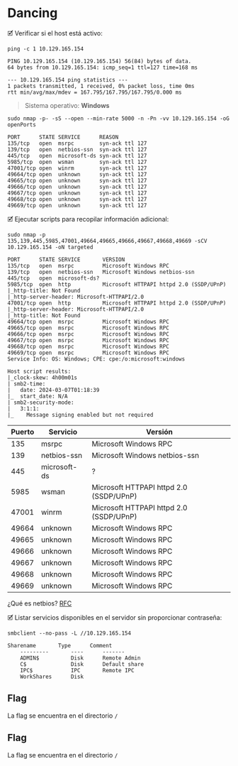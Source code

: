 # Dancing

🗹 Verificar si el host está activo:

```shell
ping -c 1 10.129.165.154

PING 10.129.165.154 (10.129.165.154) 56(84) bytes of data.
64 bytes from 10.129.165.154: icmp_seq=1 ttl=127 time=168 ms

--- 10.129.165.154 ping statistics ---
1 packets transmitted, 1 received, 0% packet loss, time 0ms
rtt min/avg/max/mdev = 167.795/167.795/167.795/0.000 ms
```

> Sistema operativo: **Windows**

```shell
sudo nmap -p- -sS --open --min-rate 5000 -n -Pn -vv 10.129.165.154 -oG openPorts

PORT      STATE SERVICE      REASON
135/tcp   open  msrpc        syn-ack ttl 127
139/tcp   open  netbios-ssn  syn-ack ttl 127
445/tcp   open  microsoft-ds syn-ack ttl 127
5985/tcp  open  wsman        syn-ack ttl 127
47001/tcp open  winrm        syn-ack ttl 127
49664/tcp open  unknown      syn-ack ttl 127
49665/tcp open  unknown      syn-ack ttl 127
49666/tcp open  unknown      syn-ack ttl 127
49667/tcp open  unknown      syn-ack ttl 127
49668/tcp open  unknown      syn-ack ttl 127
49669/tcp open  unknown      syn-ack ttl 127
```

🗹 Ejecutar scripts para recopilar información adicional:

```shell
sudo nmap -p 135,139,445,5985,47001,49664,49665,49666,49667,49668,49669 -sCV 10.129.165.154 -oN targeted

PORT      STATE SERVICE       VERSION
135/tcp   open  msrpc         Microsoft Windows RPC
139/tcp   open  netbios-ssn   Microsoft Windows netbios-ssn
445/tcp   open  microsoft-ds?
5985/tcp  open  http          Microsoft HTTPAPI httpd 2.0 (SSDP/UPnP)
|_http-title: Not Found
|_http-server-header: Microsoft-HTTPAPI/2.0
47001/tcp open  http          Microsoft HTTPAPI httpd 2.0 (SSDP/UPnP)
|_http-server-header: Microsoft-HTTPAPI/2.0
|_http-title: Not Found
49664/tcp open  msrpc         Microsoft Windows RPC
49665/tcp open  msrpc         Microsoft Windows RPC
49666/tcp open  msrpc         Microsoft Windows RPC
49667/tcp open  msrpc         Microsoft Windows RPC
49668/tcp open  msrpc         Microsoft Windows RPC
49669/tcp open  msrpc         Microsoft Windows RPC
Service Info: OS: Windows; CPE: cpe:/o:microsoft:windows

Host script results:
|_clock-skew: 4h00m01s
| smb2-time: 
|   date: 2024-03-07T01:18:39
|_  start_date: N/A
| smb2-security-mode: 
|   3:1:1: 
|_    Message signing enabled but not required
```

| Puerto | Servicio     | Versión                                 |
| ------ | ------------ | --------------------------------------- |
| 135    | msrpc        | Microsoft Windows RPC                   |
| 139    | netbios-ssn  | Microsoft Windows netbios-ssn           |
| 445    | microsoft-ds | ?                                       |
| 5985   | wsman        | Microsoft HTTPAPI httpd 2.0 (SSDP/UPnP) |
| 47001  | winrm        | Microsoft HTTPAPI httpd 2.0 (SSDP/UPnP) |
| 49664  | unknown      | Microsoft Windows RPC                   |
| 49665  | unknown      | Microsoft Windows RPC                   |
| 49666  | unknown      | Microsoft Windows RPC                   |
| 49667  | unknown      | Microsoft Windows RPC                   |
| 49668  | unknown      | Microsoft Windows RPC                   |
| 49669  | unknown      | Microsoft Windows RPC                   |

¿Qué es netbios?
[RFC](https://www.rfc-editor.org/rfc/rfc1002.txt)

🗹 Listar servicios disponibles en el servidor sin proporcionar contraseña:

```shell
smbclient --no-pass -L //10.129.165.154

Sharename       Type      Comment
	---------       ----      -------
	ADMIN$          Disk      Remote Admin
	C$              Disk      Default share
	IPC$            IPC       Remote IPC
	WorkShares      Disk      
```

## Flag

La flag se encuentra en el directorio `/`

## Flag

La flag se encuentra en el directorio `/`

